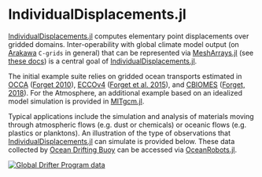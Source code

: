 # IndividualDisplacements.jl

[IndividualDisplacements.jl](https://github.com/JuliaClimate/IndividualDisplacements.jl) computes elementary point displacements over gridded domains. Inter-operability with global climate model output (on [Arakawa](https://en.wikipedia.org/wiki/Arakawa_grids) `C-grids` in general) that can be represented via [MeshArrays.jl](https://github.com/JuliaClimate/MeshArrays.jl) (see [these docs](https://juliaclimate.github.io/MeshArrays.jl/dev/)) is a central goal of [IndividualDisplacements.jl](https://github.com/JuliaClimate/IndividualDisplacements.jl). 

The initial example suite relies on gridded ocean transports estimated in [OCCA](https://doi.org/10.7910/DVN/RNXA2A) ([Forget 2010](http://dx.doi.org/10.1175/2009JPO4043.1)), [ECCOv4](https://eccov4.readthedocs.io/en/latest/) ([Forget et al. 2015](https://doi.org/10.5194/gmd-8-3071-2015)), and [CBIOMES](https://cbiomes.readthedocs.io/en/latest/) ([Forget, 2018](http://doi.org/10.5281/zenodo.1343303)). For the Atmosphere, an additional example based on an idealized model simulation is provided in [MITgcm.jl](https://gaelforget.github.io/MITgcm.jl/dev/). 

Typical applications include the simulation and analysis of materials moving through atmospheric flows (e.g. dust or chemicals) or oceanic flows (e.g. plastics or planktons). An illustration of the type of observations that [IndividualDisplacements.jl](https://github.com/JuliaClimate/IndividualDisplacements.jl) can simulate is provided below. These data collected by [Ocean Drifting Buoy](https://doi.org/10.1002/2016JC011716) can be accessed via [OceanRobots.jl](https://gaelforget.github.io/OceanRobots.jl/dev/).

[![Global Drifter Program data](https://user-images.githubusercontent.com/20276764/90924860-41799580-e3be-11ea-96bd-9a5784d00ecc.png)](https://youtu.be/82HPnYBtoVo)

